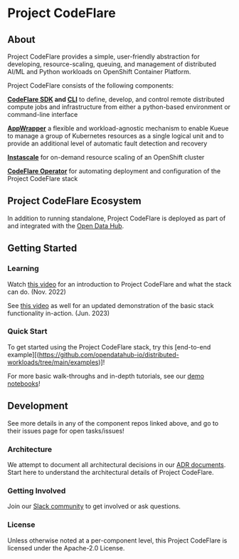 # Project CodeFlare

## About

Project CodeFlare provides a simple, user-friendly abstraction for developing, resource-scaling, queuing, and management of distributed AI/ML and Python workloads on OpenShift Container Platform.

Project CodeFlare consists of the following components:

**[CodeFlare SDK][codeflare-sdk] and [CLI][codeflare-cli]** to define, develop, and control remote distributed compute jobs and infrastructure from either a python-based environment or command-line interface

**[AppWrapper][appwrapper]** a flexible and workload-agnostic mechanism to enable Kueue to manage a group of Kubernetes resources as a single logical unit and to provide an additional level of automatic fault detection and recovery

**[Instascale][instascale]** for on-demand resource scaling of an OpenShift cluster

**[CodeFlare Operator][codeflare-operator]** for automating deployment and configuration of the Project CodeFlare stack

## Project CodeFlare Ecosystem

In addition to running standalone, Project CodeFlare is deployed as part of and integrated with the [Open Data Hub][distributed-workloads].

## Getting Started

### Learning

Watch [this video][youtube-demo] for an introduction to Project CodeFlare and what the
stack can do. (Nov. 2022)

See [this video][summit-demo] as well for an updated demonstration of the basic stack functionality in-action. (Jun. 2023)

### Quick Start

To get started using the Project CodeFlare stack, try this [end-to-end example][(https://github.com/opendatahub-io/distributed-workloads/tree/main/examples)]!

For more basic walk-throughs and in-depth tutorials, see our [demo notebooks][demos]!

## Development

See more details in any of the component repos linked above, and go to their issues page for open tasks/issues!

### Architecture

We attempt to document all architectural decisions in our [ADR documents][adr]. Start here to understand the architectural details of Project CodeFlare.

### Getting Involved

Join our [Slack community][slack] to get involved or ask questions.

### License

Unless otherwise noted at a per-component level, this Project CodeFlare is licensed under the Apache-2.0 License.

[codeflare-sdk]: https://github.com/project-codeflare/codeflare-sdk
[codeflare-cli]: https://github.com/project-codeflare/codeflare-cli
[appwrapper]: https://github.com/project-codeflare/appwrapper
[instascale]: https://github.com/project-codeflare/instascale
[codeflare-operator]: https://github.com/project-codeflare/codeflare-operator
[distributed-workloads]: https://github.com/opendatahub-io/distributed-workloads
[quickstart]: https://github.com/opendatahub-io/distributed-workloads/blob/main/Quick-Start.md
[slack]: https://invite.playplay.io/invite?team_id=T04KQQBTDN3
[adr]: https://github.com/project-codeflare/adr
[demos]: https://github.com/project-codeflare/codeflare-sdk/tree/main/demo-notebooks/guided-demos
[board]: https://github.com/orgs/project-codeflare/projects/8
[youtube-demo]: https://www.youtube.com/watch?v=OAzFBFL5B0k
[summit-demo]: https://youtu.be/U76iIfd9EmE
